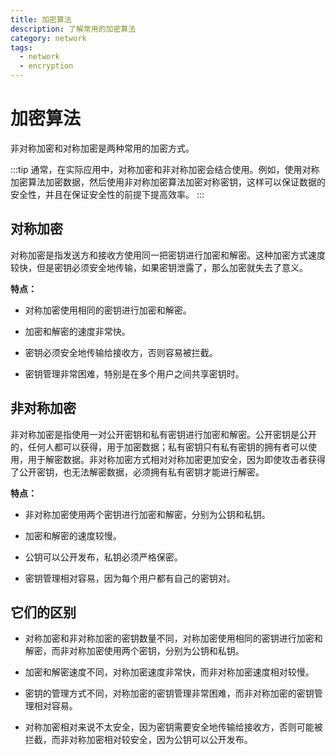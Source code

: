 ```yaml
---
title: 加密算法
description: 了解常用的加密算法
category: network
tags:
  - network
  - encryption
---
```


# 加密算法

非对称加密和对称加密是两种常用的加密方式。

:::tip
通常，在实际应用中，对称加密和非对称加密会结合使用。例如，使用对称加密算法加密数据，然后使用非对称加密算法加密对称密钥，这样可以保证数据的安全性，并且在保证安全性的前提下提高效率。
:::

## 对称加密

对称加密是指发送方和接收方使用同一把密钥进行加密和解密。这种加密方式速度较快，但是密钥必须安全地传输，如果密钥泄露了，那么加密就失去了意义。

**特点：**

- 对称加密使用相同的密钥进行加密和解密。

- 加密和解密的速度非常快。

- 密钥必须安全地传输给接收方，否则容易被拦截。

- 密钥管理非常困难，特别是在多个用户之间共享密钥时。

## 非对称加密

非对称加密是指使用一对公开密钥和私有密钥进行加密和解密。公开密钥是公开的，任何人都可以获得，用于加密数据；私有密钥只有私有密钥的拥有者可以使用，用于解密数据。非对称加密方式相对对称加密更加安全，因为即使攻击者获得了公开密钥，也无法解密数据，必须拥有私有密钥才能进行解密。

**特点：**

- 非对称加密使用两个密钥进行加密和解密，分别为公钥和私钥。

- 加密和解密的速度较慢。

- 公钥可以公开发布，私钥必须严格保密。

- 密钥管理相对容易，因为每个用户都有自己的密钥对。

## 它们的区别

- 对称加密和非对称加密的密钥数量不同，对称加密使用相同的密钥进行加密和解密，而非对称加密使用两个密钥，分别为公钥和私钥。

- 加密和解密速度不同，对称加密速度非常快，而非对称加密速度相对较慢。

- 密钥的管理方式不同，对称加密的密钥管理非常困难，而非对称加密的密钥管理相对容易。

- 对称加密相对来说不太安全，因为密钥需要安全地传输给接收方，否则可能被拦截，而非对称加密相对较安全，因为公钥可以公开发布。
